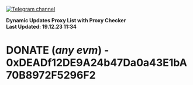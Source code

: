 [![Telegram channel](https://img.shields.io/endpoint?url=https://runkit.io/damiankrawczyk/telegram-badge/branches/master?url=https://t.me/n4z4v0d)](https://t.me/n4z4v0d) 

**Dynamic Updates Proxy List with Proxy Checker**  
**Last Updated: 19.12.23 11:34**

# DONATE (_any evm_) - 0xDEADf12DE9A24b47Da0a43E1bA70B8972F5296F2

